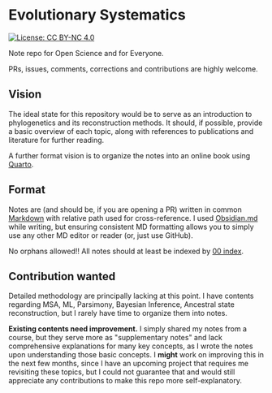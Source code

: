 # Evolutionary Systematics

[![License: CC BY-NC 4.0](https://img.shields.io/badge/License-CC_BY--NC_4.0-lightgrey.svg)](https://creativecommons.org/licenses/by-nc/4.0/)

Note repo for Open Science and for Everyone.

PRs, issues, comments, corrections and contributions are highly welcome. 

## Vision

The ideal state for this repository would be to serve as an introduction to phylogenetics and its reconstruction methods. It should, if possible, provide a basic overview of each topic, along with references to publications and literature for further reading.

A further format vision is to organize the notes into an online book using [Quarto](https://quarto.org/docs/books/).

## Format

Notes are (and should be, if you are opening a PR) written in common [Markdown](https://en.wikipedia.org/wiki/Markdown) with relative path used for cross-reference. I used [Obsidian.md](https://obsidian.md) while writing, but ensuring consistent MD formatting allows you to simply use any other MD editor or reader (or, just use GitHub).

No orphans allowed!! All notes should at least be indexed by [00 index](00%20index.md).

## Contribution wanted

Detailed methodology are principally lacking at this point. I have contents regarding MSA, ML, Parsimony, Bayesian Inference, Ancestral state reconstruction, but I rarely have time to organize them into notes. 

**Existing contents need improvement.** I simply shared my notes from a course, but they serve more as "supplementary notes" and lack comprehensive explanations for many key concepts, as I wrote the notes upon understanding those basic concepts. I **might** work on improving this in the next few months, since I have an upcoming project that requires me revisiting these topics, but I could not guarantee that and would still appreciate any contributions to make this repo more self-explanatory.
